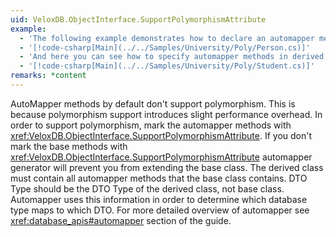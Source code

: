 ```yaml
---
uid: VeloxDB.ObjectInterface.SupportPolymorphismAttribute
example:
  - 'The following example demonstrates how to declare an automapper method that supports polymorphism.'
  - '[!code-csharp[Main](../../Samples/University/Poly/Person.cs)]'
  - 'And here you can see how to specify automapper methods in derived class.'
  - '[!code-csharp[Main](../../Samples/University/Poly/Student.cs)]'
remarks: *content
---
```

AutoMapper methods by default don't support polymorphism. This is because polymorphism support introduces slight performance overhead. In order to support polymorphism, mark the automapper methods with <xref:VeloxDB.ObjectInterface.SupportPolymorphismAttribute>. If you don't mark the base methods with <xref:VeloxDB.ObjectInterface.SupportPolymorphismAttribute> automapper generator will prevent you from extending the base class. The derived class must contain all automapper methods that the base class contains. DTO Type should be the DTO Type of the derived class, not base class. Automapper uses this information in order to determine which database type maps to which DTO. For more detailed overview of automapper see <xref:database_apis#automapper> section of the guide.